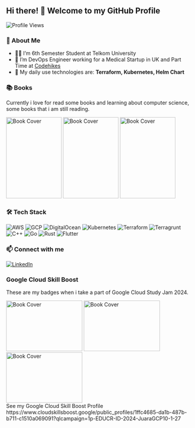 ## Hi there! 👋 Welcome to my GitHub Profile

![Profile Views](https://komarev.com/ghpvc/?username=yazidalg&label=Profile%20Views&color=blue&style=flat)

### 🚀 About Me
- 🧑‍🎓 I’m 6th Semester Student at Telkom University
- 👷 I’m DevOps Engineer working for a Medical Startup in UK and Part Time at [Codehikes](https://codehikes.com/)
- 🌱 My daily use technologies are: **Terraform, Kubernetes, Helm Chart**

### 📚 Books
Currently i love for read some books and learning about computer science, some books that i am still reading.
<div>
  <img src="https://books.google.com/books/publisher/content/images/frontcover/BzNrEAAAQBAJ?w=300&usc=0" width="150" height="220" alt="Book Cover">
  <img src="https://play.google.com/books/publisher/content/images/frontcover/6VKjDwAAQBAJ?w=300&usc=0" width="150" height="220" alt="Book Cover">
  <img src="https://books.google.com/books/publisher/content/images/frontcover/SbM1EQAAQBAJ?w=300&usc=0" width="150" height="220" alt="Book Cover">
</div>

### 🛠 Tech Stack
![AWS](https://img.shields.io/badge/AWS-232F3E?style=for-the-badge&logo=amazon-aws&logoColor=white)
![GCP](https://img.shields.io/badge/Google%20Cloud-4285F4?style=for-the-badge&logo=google-cloud&logoColor=white)
![DigitalOcean](https://img.shields.io/badge/DigitalOcean-0080FF?style=for-the-badge&logo=digitalocean&logoColor=white)
![Kubernetes](https://img.shields.io/badge/Kubernetes-326CE5?style=for-the-badge&logo=kubernetes&logoColor=white)
![Terraform](https://img.shields.io/badge/Terraform-7B42BC?style=for-the-badge&logo=terraform&logoColor=white)
![Terragrunt](https://img.shields.io/badge/Terragrunt-7B42BC?style=for-the-badge&logo=terraform&logoColor=white)
![C++](https://img.shields.io/badge/C++-00599C?style=for-the-badge&logo=c%2B%2B&logoColor=white)
![Go](https://img.shields.io/badge/Go-00ADD8?style=for-the-badge&logo=go&logoColor=white)
![Rust](https://img.shields.io/badge/Rust-000000?style=for-the-badge&logo=rust&logoColor=white)
![Flutter](https://img.shields.io/badge/Flutter-2973B2?style=for-the-badge&logo=flutter&logoColor=white)

### 📫 Connect with me
[![LinkedIn](https://img.shields.io/badge/LinkedIn-0A66C2?style=for-the-badge&logo=linkedin&logoColor=white)](https://linkedin.com/in/yazid-al-ghozali)

### Google Cloud Skill Boost
These are my badges when i take a part of Google Cloud Study Jam 2024.
<div>
  <img src="https://cdn.qwiklabs.com/oR8B%2FuNyP%2F0gEL3Ionlf%2BvpsraICZzGUgcgacmC%2FMdg%3D" width="206" height="137" alt="Book Cover">
  <img src="https://cdn.qwiklabs.com/Hzsx8PD0xzkQJBXMQ3qCq9rQZy9rSXLsuDj3XBKDEdc%3D" width="206" height="137" alt="Book Cover">
  <img src="https://cdn.qwiklabs.com/DPgtNy7JTn6W6JY5J6WJasFvUt7a2%2B58C5x4BOWSj7E%3D"width="206" height="137" alt="Book Cover">
</div>
See my Google Cloud Skill Boost Profile https://www.cloudskillsboost.google/public_profiles/1ffc4685-da1b-487b-b711-c1510a069091?qlcampaign=1p-EDUCR-ID-2024-JuaraGCP10-1-27
